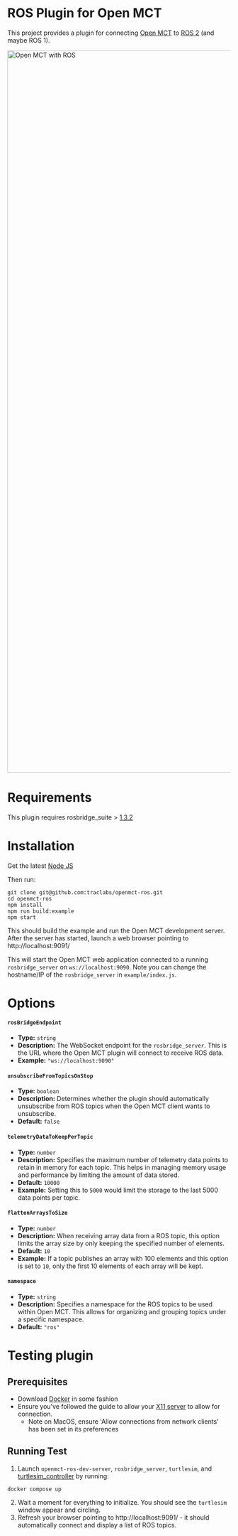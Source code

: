 # ROS Plugin for Open MCT
This project provides a plugin for connecting [Open MCT](https://github.com/nasa/openmct) to [ROS 2](https://docs.ros.org/en/humble/index.html) (and maybe ROS 1).

<img width="1626" alt="Open MCT with ROS" src="https://github.com/traclabs/openmct-ros/assets/9853862/643a0aaa-38de-4369-887f-a14ff3cce382">

# Requirements
This plugin requires rosbridge_suite > [1.3.2](https://github.com/RobotWebTools/rosbridge_suite/releases/tag/1.3.2)

# Installation
Get the latest [Node JS](https://nodejs.org/en/download)

Then run:
```
git clone git@github.com:traclabs/openmct-ros.git
cd openmct-ros
npm install
npm run build:example
npm start
```

This should build the example and run the Open MCT development server. After the server has started, launch a web browser pointing to http://localhost:9091/ 

This will start the Open MCT web application connected to a running `rosbridge_server` on `ws://localhost:9090`.
Note you can change the hostname/IP of the `rosbridge_server` in `example/index.js`.

# Options

#### `rosBridgeEndpoint`

- **Type:** `string`
- **Description:** The WebSocket endpoint for the `rosbridge_server`. This is the URL where the Open MCT plugin will connect to receive ROS data.
- **Example:** `"ws://localhost:9090"`

#### `unsubscribeFromTopicsOnStop`

- **Type:** `boolean`
- **Description:** Determines whether the plugin should automatically unsubscribe from ROS topics when the Open MCT client wants to unsubscribe.
- **Default:** `false`

#### `telemetryDataToKeepPerTopic`

- **Type:** `number`
- **Description:** Specifies the maximum number of telemetry data points to retain in memory for each topic. This helps in managing memory usage and performance by limiting the amount of data stored.
- **Default:** `10000`
- **Example:** Setting this to `5000` would limit the storage to the last 5000 data points per topic.

#### `flattenArraysToSize`

- **Type:** `number`
- **Description:** When receiving array data from a ROS topic, this option limits the array size by only keeping the specified number of elements.
- **Default:** `10`
- **Example:** If a topic publishes an array with 100 elements and this option is set to `10`, only the first 10 elements of each array will be kept.

#### `namespace`

- **Type:** `string`
- **Description:** Specifies a namespace for the ROS topics to be used within Open MCT. This allows for organizing and grouping topics under a specific namespace.
- **Default:** `"ros"`

# Testing plugin

## Prerequisites
* Download [Docker](https://www.docker.com/) in some fashion
* Ensure you've followed the guide to allow your [X11 server](http://wiki.ros.org/docker/Tutorials/GUI) to allow for connection.
    * Note on MacOS, ensure 'Allow connections from network clients' has been set in its preferences

## Running Test
1. Launch `openmct-ros-dev-server`, `rosbridge_server`, `turtlesim`, and [turtlesim_controller](https://github.com/DominikN/ros2_docker_examples) by running:
```
docker compose up
```
2. Wait a moment for everything to initialize. You should see the `turtlesim` window appear and circling.
3. Refresh your browser pointing to http://localhost:9091/ - it should automatically connect and display a list of ROS topics.
